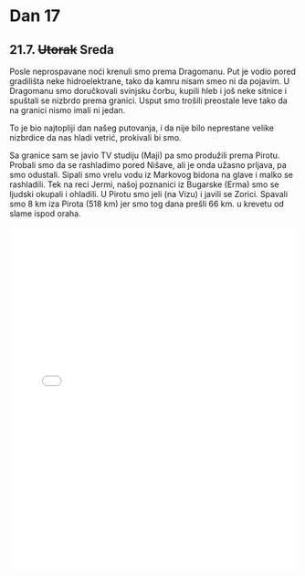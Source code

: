 # Dan 17

## 21.7. ~~Utorak~~ Sreda

Posle neprospavane noći krenuli smo prema Dragomanu. Put je vodio pored gradilišta neke hidroelektrane, tako da kamru nisam smeo ni da pojavim. U Dragomanu smo doručkovali svinjsku čorbu, kupili hleb i još neke sitnice i spuštali se nizbrdo prema granici. Usput smo trošili preostale leve tako da na granici nismo imali ni jedan.

To je bio najtopliji dan našeg putovanja, i da nije bilo neprestane velike nizbrdice da nas hladi vetrić, prokivali bi smo.

Sa granice sam se javio TV studiju (Maji) pa smo produžili prema Pirotu. Probali smo da se rashladimo pored Nišave, ali je onda užasno prljava, pa smo odustali. Sipali smo vrelu vodu iz Markovog bidona na glave i malko se rashladili. Tek na reci Jermi, našoj poznanici iz Bugarske (Erma) smo se ljudski okupali i ohladili. U Pirotu smo jeli (na Vizu) i javili se Zorici. Spavali smo 8 km iza Pirota (518 km) jer smo tog dana prešli 66 km. u krevetu od slame ispod oraha.

<iframe width="100%" height="600px" frameborder="0" allowfullscreen src="//umap.openstreetmap.fr/en/map/bajsom-po-srbiji_570086?scaleControl=true&miniMap=false&scrollWheelZoom=false&zoomControl=true&allowEdit=false&moreControl=true&searchControl=false&tilelayersControl=null&embedControl=false&datalayersControl=null&onLoadPanel=undefined&captionBar=false&fullscreenControl=true&locateControl=false&editinosmControl=false&datalayers=1627834#10/43.0585/22.7299"></iframe>
